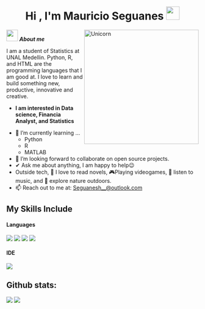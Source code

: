<h1 align="center">Hi , I'm Mauricio Seguanes <img src="https://media.giphy.com/media/hvRJCLFzcasrR4ia7z/giphy.gif" width="35"></h1>

<img align="right" width=300px alt="Unicorn" src="https://c.tenor.com/GN73MKBawZYAAAAi/busy-cute.gif" />

 <img src="https://media.giphy.com/media/ObNTw8Uzwy6KQ/giphy.gif" width="30px">&nbsp;***About me***

I am a student of Statistics at UNAL Medellin. Python, R, and HTML are the programming languages that I am good at. I love to learn and build something new, productive, innovative and creative.
* **I am interested in Data science, Financia Analyst, and Statistics**
- 🌱 I’m currently learning ...
  - Python
  - R
  - MATLAB
- 👯 I’m looking forward to collaborate on open source projects.
- ✔ Ask me about anything, I am happy to help😉<br>
- Outside tech, 📖 I love to read novels, 🎮Playing videogames, 🎵 listen to music, and 🌴 explore nature outdoors.
- 📫 Reach out to me at: <a href="Seguanesh__@outlook.com">Seguanesh__@outlook.com</a>

## My Skills Include

<h4> Languages </h4>
<span> 
  <img src="https://img.shields.io/badge/HTML5-E34F26?style=for-the-badge&logo=html5&logoColor=white">
  <img src="https://img.shields.io/badge/r-%23276DC3.svg?style=for-the-badge&logo=r&logoColor=white">
  <img src="https://img.shields.io/badge/power_bi-F2C811?style=for-the-badge&logo=powerbi&logoColor=black">
  <img src="https://img.shields.io/badge/python-3670A0?style=for-the-badge&logo=python&logoColor=ffdd54">
 
</span>

<h4> IDE </h4>
<span>
<img src="https://img.shields.io/badge/Visual_Studio_Code-0078D4?style=for-the-badge&logo=visual%20studio%20code&logoColor=white">

<h2>Github stats:</h2> 

[![](https://github-readme-stats.vercel.app/api?username=Gaussmause&show_icons=true&theme=tokyonight&hide_border=true&locale=en)](https://github.com/Gaussmause)
[![](https://github-readme-streak-stats.herokuapp.com/?user=Gaussmause&theme=material-palenight)](https://github.com/Gaussmause)
</div>
